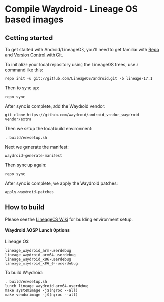 # Compile Waydroid - Lineage OS based images

## Getting started

To get started with Android/LineageOS, you'll need to get familiar with [Repo](https://source.android.com/source/using-repo.html) and [Version Control with Git](https://source.android.com/source/version-control.html).

To initialize your local repository using the LineageOS trees, use a command like this:

```text
repo init -u git://github.com/LineageOS/android.git -b lineage-17.1
```

Then to sync up:

```text
repo sync
```

After sync is complete, add the Waydroid vendor:

```text
git clone https://github.com/waydroid/android_vendor_waydroid vendor/extra
```

Then we setup the local build environment:

```text
. build/envsetup.sh
```

Next we generate the manifest:

```text
waydroid-generate-manifest
```

Then sync up again:

```text
repo sync
```

After sync is complete, we apply the Waydroid patches:

```text
apply-waydroid-patches
```

## How to build

Please see the [LineageOS Wiki](https://wiki.lineageos.org/) for building environment setup.

#### Waydroid AOSP Lunch Options

Lineage OS:

```text
lineage_waydroid_arm-userdebug
lineage_waydroid_arm64-userdebug
lineage_waydroid_x86-userdebug
lineage_waydroid_x86_64-userdebug
```

To build Waydroid:

```text
. build/envsetup.sh
lunch lineage_waydroid_arm64-userdebug
make systemimage -j$(nproc --all)
make vendorimage -j$(nproc --all)
```

